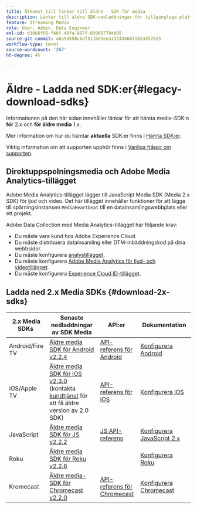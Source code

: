 ```yaml
---
title: Åtkomst till länkar till äldre - SDK för media
description: Länkar till äldre SDK-nedladdningar för tillgängliga plattformar som Android, iOS, JavaScript, Chromecast och Roku.
feature: Streaming Media
role: User, Admin, Data Engineer
exl-id: d1066f05-f46f-46fa-897f-039657704d05
source-git-commit: a6a9d550cbdf511b93eea132445607102a557823
workflow-type: tm+mt
source-wordcount: '267'
ht-degree: 4%

---
```


# Äldre - Ladda ned SDK:er{#legacy-download-sdks}

Informationen på den här sidan innehåller länkar för att hämta medie-SDK:n **för** 2.x och **för äldre media** 1.x.

Mer information om hur du hämtar **aktuella** SDK:er finns i [Hämta SDK:er](/help/getting-started/download-sdks.md).

Viktig information om att supporten upphör finns i [Vanliga frågor om supporten](/help/additional-resources/end-of-support-faqs.md).

## Direktuppspelningsmedia och Adobe Media Analytics-tillägget

Adobe Media Analytics-tillägget lägger till JavaScript Media SDK (Media 2.x SDK) för ljud och video. Det här tillägget innehåller funktioner för att lägga till spårningsinstansen `MediaHeartbeat` till en datainsamlingswebbplats eller ett projekt.

Adobe Data Collection med Media Analytics-tillägget har följande krav:
* Du måste vara kund hos Adobe Experience Cloud.
* Du måste distribuera datainsamling eller DTM-inbäddningskod på dina webbsidor.
* Du måste konfigurera [analystillägget](https://experienceleague.adobe.com/docs/experience-platform/tags/extensions/adobe/analytics/overview.html).
* Du måste konfigurera [Adobe Media Analytics för ljud- och videotillägget](https://experienceleague.adobe.com/docs/experience-platform/tags/extensions/client/media-analytics/overview.html).
* Du måste konfigurera [Experience Cloud ID-tillägget](https://experienceleague.adobe.com/docs/experience-platform/tags/extensions/adobe/id-service/overview.html).

## Ladda ned 2.x Media SDKs {#download-2x-sdks}

| 2.x Media SDKs  | Senaste nedladdningar av SDK Media |  API:er   |  Dokumentation  |
| --- | --- | --- | --- |
| Android/Fire TV | [Äldre media SDK för Android v2.2.4](https://github.com/Adobe-Marketing-Cloud/media-sdks/releases/tag/android-v2.2.4) | [API-referens för Android](https://adobe-marketing-cloud.github.io/media-sdks/reference/android/) | [Konfigurera Android](/help/legacy/media-sdk/setup/set-up-android.md) |
| iOS/Apple TV | [Äldre media SDK för iOS v2.3.0](https://github.com/Adobe-Marketing-Cloud/media-sdks/releases/tag/ios-v2.3.0) (kontakta [kundtjänst](https://helpx.adobe.com/marketing-cloud/contact-support.html) för att få äldre version av 2.0 SDK) | [API-referens för iOS](https://adobe-marketing-cloud.github.io/media-sdks/reference/ios/) | [Konfigurera iOS](/help/legacy/media-sdk/setup/set-up-ios.md) |
| JavaScript | [Äldre media SDK för JS v2.2.2](https://github.com/Adobe-Marketing-Cloud/media-sdks/releases/tag/js-v2.2.2) | [JS API-referens](https://adobe-marketing-cloud.github.io/media-sdks/reference/javascript/) | [Konfigurera JavaScript 2.x](/help/legacy/media-sdk/setup/setup-javascript/set-up-js-2.md) |
| Roku | [Äldre media SDK för Roku v2.2.6](https://github.com/Adobe-Marketing-Cloud/media-sdks/releases/tag/roku-v2.2.6) | | [Konfigurera Roku](/help/implementation/media-sdk/setup/set-up-roku.md) |
| Kromecast | [Äldre media-SDK för Chromecast v2.2.0](https://github.com/Adobe-Marketing-Cloud/media-sdks/releases/tag/chromecast-v2.2.0) | [API-referens för Chromecast](https://adobe-marketing-cloud.github.io/media-sdks/reference/chromecast/) | [Konfigurera Chromecast](/help/implementation/media-sdk/setup/set-up-chromecast.md) |
